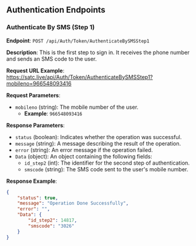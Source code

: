 ## Authentication Endpoints

### Authenticate By SMS (Step 1)

**Endpoint**: `POST /api/Auth/Token/AuthenticateBySMSStep1`

**Description**: This is the first step to sign in. It receives the phone number and sends an SMS code to the user.

**Request URL Example**:
https://satc.live/api/Auth/Token/AuthenticateBySMSStep1?mobileno=966548093416

**Request Parameters**:
- `mobileno` (string): The mobile number of the user.
  - **Example**: `966548093416`

**Response Parameters**:
- `status` (boolean): Indicates whether the operation was successful.
- `message` (string): A message describing the result of the operation.
- `error` (string): An error message if the operation failed.
- `Data` (object): An object containing the following fields:
  - `id_step2` (int): The identifier for the second step of authentication.
  - `smscode` (string): The SMS code sent to the user's mobile number.
  
**Response Example**:
```json
{
    "status": true,
    "message": "Operation Done Successfully",
    "error": "",
    "Data": {
        "id_step2": 14817,
        "smscode": "3026"
    }
}
```

